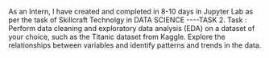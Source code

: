 As an Intern, I have created and completed in 8-10 days in Jupyter Lab as per the task of Skillcraft Technolgy in DATA SCIENCE ----TASK 2. Task : Perform data cleaning and exploratory data analysis (EDA) on a dataset of your choice, such as the Titanic dataset from Kaggle. Explore the relationships between variables and identify patterns and trends in the data.
